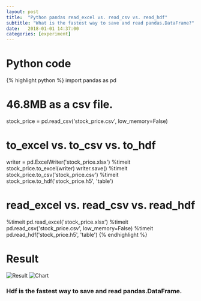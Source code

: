 ```yaml
---
layout: post
title:  "Python pandas read_excel vs. read_csv vs. read_hdf"
subtitle: "What is the fastest way to save and read pandas.DataFrame?"
date:   2018-01-01 14:37:00
categories: [experiment]
---
```

# Python code
{% highlight python %}
import pandas as pd

# 46.8MB as a csv file.
stock_price = pd.read_csv('stock_price.csv', low_memory=False)

# to_excel vs. to_csv vs. to_hdf
writer = pd.ExcelWriter('stock_price.xlsx')
%timeit stock_price.to_excel(writer)
writer.save()
%timeit stock_price.to_csv('stock_price.csv')
%timeit stock_price.to_hdf('stock_price.h5', 'table')

# read_excel vs. read_csv vs. read_hdf
%timeit pd.read_excel('stock_price.xlsx')
%timeit pd.read_csv('stock_price.csv', low_memory=False)
%timeit pd.read_hdf('stock_price.h5', 'table')
{% endhighlight %}

# Result
![Result](https://dl.dropboxusercontent.com/s/a5y5imlvhrn2z4d/2018-01-01-Pandas_file_connect_test-result.png)
![Chart](https://dl.dropboxusercontent.com/s/3fln9y0mnstnujo/2018-01-01-Pandas_file-connect_test-chart.png)
### Hdf is the fastest way to save and read pandas.DataFrame.